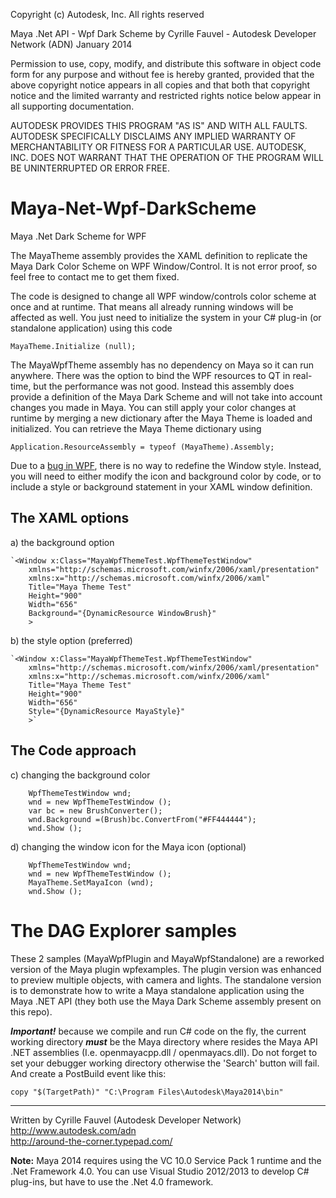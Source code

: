 Copyright (c) Autodesk, Inc. All rights reserved 

Maya .Net API - Wpf Dark Scheme
by Cyrille Fauvel - Autodesk Developer Network (ADN)
January 2014

Permission to use, copy, modify, and distribute this software in
object code form for any purpose and without fee is hereby granted, 
provided that the above copyright notice appears in all copies and 
that both that copyright notice and the limited warranty and
restricted rights notice below appear in all supporting 
documentation.

AUTODESK PROVIDES THIS PROGRAM "AS IS" AND WITH ALL FAULTS. 
AUTODESK SPECIFICALLY DISCLAIMS ANY IMPLIED WARRANTY OF
MERCHANTABILITY OR FITNESS FOR A PARTICULAR USE.  AUTODESK, INC. 
DOES NOT WARRANT THAT THE OPERATION OF THE PROGRAM WILL BE
UNINTERRUPTED OR ERROR FREE.
 
 
Maya-Net-Wpf-DarkScheme
=======================
Maya .Net Dark Scheme for WPF


The MayaTheme assembly provides the XAML definition to replicate the Maya Dark Color Scheme on WPF Window/Control.
It is not error proof, so feel free to contact me to get them fixed.

The code is designed to change all WPF window/controls color scheme at once and at runtime. That means all already running 
windows will be affected as well. You just need to initialize the system in your C# plug-in (or standalone application) using this code

	MayaTheme.Initialize (null);
	
The MayaWpfTheme assembly has no dependency on Maya so it can run anywhere. There was the option to bind the WPF resources
to QT in real-time, but the performance was not good. Instead this assembly does provide a definition of the Maya Dark Scheme and will
not take into account changes you made in Maya. You can still apply your color changes at runtime by merging a new dictionary after the
Maya Theme is loaded and initialized. You can retrieve the Maya Theme dictionary using

	Application.ResourceAssembly = typeof (MayaTheme).Assembly;

Due to a [bug in WPF](http://stackoverflow.com/questions/2642220/wpf-window-style-not-working-at-runtime), there is no way to
redefine the Window style. Instead, you will need to either modify the icon and background color by code, or to include a style or 
background statement  in your XAML window definition.

The XAML options
------------------------
a) the background option

	`<Window x:Class="MayaWpfThemeTest.WpfThemeTestWindow"
		xmlns="http://schemas.microsoft.com/winfx/2006/xaml/presentation"
		xmlns:x="http://schemas.microsoft.com/winfx/2006/xaml"
		Title="Maya Theme Test" 
		Height="900"
		Width="656"
		Background="{DynamicResource WindowBrush}"
		>

b) the style option (preferred)

	`<Window x:Class="MayaWpfThemeTest.WpfThemeTestWindow"
		xmlns="http://schemas.microsoft.com/winfx/2006/xaml/presentation"
		xmlns:x="http://schemas.microsoft.com/winfx/2006/xaml"
		Title="Maya Theme Test" 
		Height="900"
		Width="656"
		Style="{DynamicResource MayaStyle}"
		>`

The Code approach
---------------------------
c) changing the background color

		WpfThemeTestWindow wnd;
		wnd = new WpfThemeTestWindow ();
		var bc = new BrushConverter();
		wnd.Background =(Brush)bc.ConvertFrom("#FF444444");
		wnd.Show ();

d) changing the window icon for the Maya icon (optional)

		WpfThemeTestWindow wnd;
		wnd = new WpfThemeTestWindow ();
		MayaTheme.SetMayaIcon (wnd);
		wnd.Show ();


The DAG Explorer samples
========================

These 2 samples (MayaWpfPlugin and MayaWpfStandalone) are a reworked version of the Maya plugin wpfexamples.
The plugin version was enhanced to preview multiple objects, with camera and lights. The standalone version 
is to demonstrate how to write a Maya standalone application using the Maya .NET API (they both use the Maya 
Dark Scheme assembly present on this repo).


<b>*Important!*</b> because we compile and run C# code on the fly, the current working directory <b>*must*</b> be 
the Maya directory where resides the Maya API .NET assemblies (I.e. openmayacpp.dll / openmayacs.dll). 
Do not forget to set your debugger working directory otherwise the 'Search' button will fail. 
And create a PostBuild event like this:

    copy "$(TargetPath)" "C:\Program Files\Autodesk\Maya2014\bin"


--------
Written by Cyrille Fauvel (Autodesk Developer Network)  
http://www.autodesk.com/adn  
http://around-the-corner.typepad.com/  

<b>Note:</b> Maya 2014 requires using the VC 10.0 Service Pack 1 runtime and the .Net Framework 4.0. You can use Visual Studio 2012/2013 to develop C# plug-ins, but have to use the .Net 4.0 framework.
